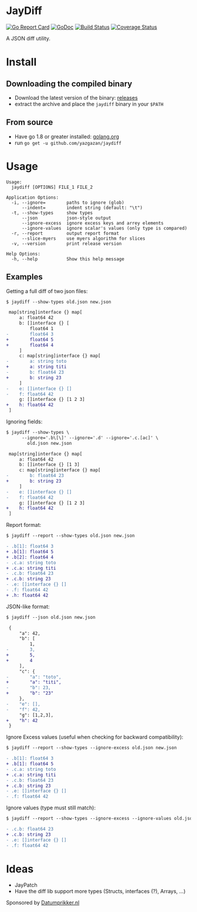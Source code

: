 # JayDiff

[![Go Report Card](https://goreportcard.com/badge/github.com/yazgazan/jaydiff)](https://goreportcard.com/report/github.com/yazgazan/jaydiff)
[![GoDoc](https://godoc.org/github.com/yazgazan/jaydiff?status.svg)](https://godoc.org/github.com/yazgazan/jaydiff)
[![Build Status](https://travis-ci.org/yazgazan/jaydiff.svg?branch=master)](https://travis-ci.org/yazgazan/jaydiff)
[![Coverage Status](https://coveralls.io/repos/github/yazgazan/jaydiff/badge.svg?branch=master)](https://coveralls.io/github/yazgazan/jaydiff?branch=master)

A JSON diff utility.

# Install

## Downloading the compiled binary

- Download the latest version of the binary: [releases](https://github.com/yazgazan/jaydiff/releases)
- extract the archive and place the `jaydiff` binary in your `$PATH`

## From source

- Have go 1.8 or greater installed: [golang.org](https://golang.org/doc/install)
- run `go get -u github.com/yazgazan/jaydiff`

# Usage

```
Usage:
  jaydiff [OPTIONS] FILE_1 FILE_2

Application Options:
  -i, --ignore=        paths to ignore (glob)
      --indent=        indent string (default: "\t")
  -t, --show-types     show types
      --json           json-style output
      --ignore-excess  ignore excess keys and arrey elements
      --ignore-values  ignore scalar's values (only type is compared)
  -r, --report         output report format
      --slice-myers    use myers algorithm for slices
  -v, --version        print release version

Help Options:
  -h, --help           Show this help message
```

## Examples

Getting a full diff of two json files:

```diff
$ jaydiff --show-types old.json new.json

 map[string]interface {} map[
     a: float64 42
     b: []interface {} [
         float64 1
-        float64 3
+        float64 5
+        float64 4
     ]
     c: map[string]interface {} map[
-        a: string toto
+        a: string titi
-        b: float64 23
+        b: string 23
     ]
-    e: []interface {} []
-    f: float64 42
     g: []interface {} [1 2 3]
+    h: float64 42
 ]
```

Ignoring fields:

```diff
$ jaydiff --show-types \
	  --ignore='.b\[\]' --ignore='.d' --ignore='.c.[ac]' \
	    old.json new.json

 map[string]interface {} map[
     a: float64 42
     b: []interface {} [1 3]
     c: map[string]interface {} map[
-        b: float64 23
+        b: string 23
     ]
-    e: []interface {} []
-    f: float64 42
     g: []interface {} [1 2 3]
+    h: float64 42
 ]
```

Report format:

```diff
$ jaydiff --report --show-types old.json new.json

- .b[1]: float64 3
+ .b[1]: float64 5
+ .b[2]: float64 4
- .c.a: string toto
+ .c.a: string titi
- .c.b: float64 23
+ .c.b: string 23
- .e: []interface {} []
- .f: float64 42
+ .h: float64 42
```

JSON-like format:

```diff
$ jaydiff --json old.json new.json

 {
     "a": 42,
     "b": [
         1,
-        3,
+        5,
+        4
     ],
     "c": {
-        "a": "toto",
+        "a": "titi",
-        "b": 23,
+        "b": "23"
     },
-    "e": [],
-    "f": 42,
     "g": [1,2,3],
+    "h": 42
 }
```

Ignore Excess values (useful when checking for backward compatibility):

```diff
$ jaydiff --report --show-types --ignore-excess old.json new.json

- .b[1]: float64 3
+ .b[1]: float64 5
- .c.a: string toto
+ .c.a: string titi
- .c.b: float64 23
+ .c.b: string 23
- .e: []interface {} []
- .f: float64 42
```

Ignore values (type must still match):

```diff
$ jaydiff --report --show-types --ignore-excess --ignore-values old.json new.json

- .c.b: float64 23
+ .c.b: string 23
- .e: []interface {} []
- .f: float64 42
```

# Ideas

- JayPatch
- Have the diff lib support more types (Structs, interfaces (?), Arrays, ...)

Sponsored by [Datumprikker.nl](https://datumprikker.nl)